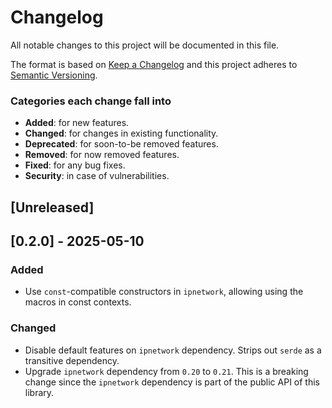 # Changelog
All notable changes to this project will be documented in this file.

The format is based on [Keep a Changelog](http://keepachangelog.com/en/1.0.0/)
and this project adheres to [Semantic Versioning](http://semver.org/spec/v2.0.0.html).

### Categories each change fall into

* **Added**: for new features.
* **Changed**: for changes in existing functionality.
* **Deprecated**: for soon-to-be removed features.
* **Removed**: for now removed features.
* **Fixed**: for any bug fixes.
* **Security**: in case of vulnerabilities.


## [Unreleased]


## [0.2.0] - 2025-05-10
### Added
- Use `const`-compatible constructors in `ipnetwork`, allowing using the macros in const
  contexts.

### Changed
- Disable default features on `ipnetwork` dependency. Strips out `serde` as a
  transitive dependency.
- Upgrade `ipnetwork` dependency from `0.20` to `0.21`. This is a breaking change
  since the `ipnetwork` dependency is part of the public API of this library.
